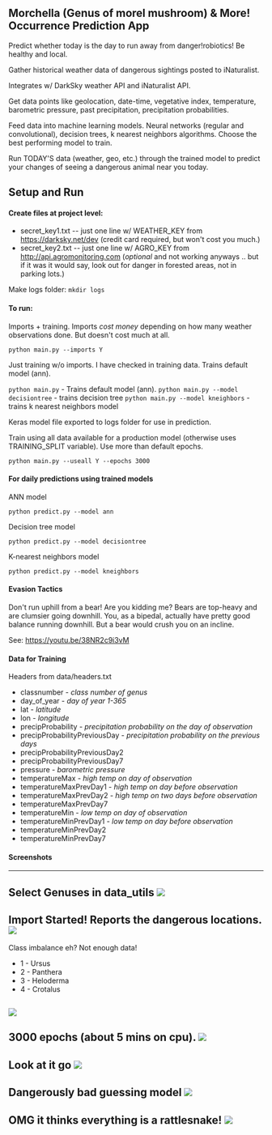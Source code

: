 ## Morchella (Genus of morel mushroom) & More! Occurrence Prediction App

Predict whether today is the day to run away from danger!robiotics! Be healthy and local.

Gather historical weather data of dangerous sightings posted to iNaturalist.

Integrates w/ DarkSky weather API and iNaturalist API.

Get data points like geolocation, date-time, vegetative index, temperature, barometric pressure, past precipitation, precipitation probabilities.

Feed data into machine learning models. Neural networks (regular and convolutional), decision trees, k nearest neighbors algorithms. Choose the best performing model to train.

Run TODAY'S data (weather, geo, etc.) through the trained model to predict your changes of seeing a dangerous animal near you today.

## Setup and Run

#### Create files at project level:

- secret_key1.txt -- just one line w/ WEATHER_KEY from https://darksky.net/dev (credit card required, but won't cost you much.)
- secret_key2.txt -- just one line w/ AGRO_KEY from http://api.agromonitoring.com (*optional* and not working anyways .. but if it was it would say, look out for danger in forested areas, not in parking lots.)

Make logs folder: `mkdir logs`

#### To run:

Imports + training. Imports *cost money* depending on how many weather observations done. But doesn't cost much at all.

`python main.py --imports Y`

Just training w/o imports. I have checked in training data. Trains default model (ann).

`python main.py`  - Trains default model (ann).
`python main.py --model decisiontree` - trains decision tree
`python main.py --model kneighbors` - trains k nearest neighbors model

Keras model file exported to logs folder for use in prediction.

Train using all data available for a production model (otherwise uses TRAINING_SPLIT variable). Use more than default epochs.

`python main.py --useall Y --epochs 3000`

#### For daily predictions using trained models

ANN model

`python predict.py --model ann`

Decision tree model

`python predict.py --model decisiontree`

K-nearest neighbors model

`python predict.py --model kneighbors`

#### Evasion Tactics

Don't run uphill from a bear! Are you kidding me? Bears are top-heavy and are clumsier going downhill. You, as a bipedal, actually have pretty good balance running downhill. But a bear would crush you on an incline.

See: https://youtu.be/38NR2c9i3vM

#### Data for Training

Headers from data/headers.txt

- classnumber - *class number of genus*
- day_of_year - *day of year 1-365*
- lat - *latitude*
- lon - *longitude*
- precipProbability - *precipitation probability on the day of observation*
- precipProbabilityPreviousDay - *precipitation probability on the previous days*
- precipProbabilityPreviousDay2
- precipProbabilityPreviousDay7
- pressure - *barometric pressure*
- temperatureMax - *high temp on day of observation*
- temperatureMaxPrevDay1 - *high temp on day before observation*
- temperatureMaxPrevDay2 - *high temp on two days before observation*
- temperatureMaxPrevDay7
- temperatureMin - *low temp on day of observation*
- temperatureMinPrevDay1 - *low temp on day before observation*
- temperatureMinPrevDay2
- temperatureMinPrevDay7

#### Screenshots
---
Select Genuses in data_utils
![](images/genuses.png)
---
Import Started! Reports the dangerous locations.
![](images/imports.png)
---
Class imbalance eh? Not enough data!

- 1 - Ursus
- 2 - Panthera
- 3 - Heloderma
- 4 - Crotalus

![](images/training.png)
---
3000 epochs (about 5 mins on cpu).
![](images/training_done_3000.png)
---
Look at it go
![](images/training_ann.png)
---
Dangerously bad guessing model
![](images/incorrect.png)
---
OMG it thinks everything is a rattlesnake!
![](images/confusion_matrix_ann.png)
---
